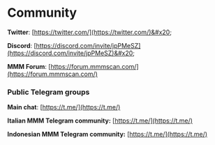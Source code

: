 # Community

**Twitter**: [https://twitter.com/](https://twitter.com/)&#x20;

**Discord**: [https://discord.com/invite/jpPMeSZ](https://discord.com/invite/jpPMeSZ)&#x20;

**MMM Forum**: [https://forum.mmmscan.com/](https://forum.mmmscan.com/)

### Public Telegram groups

**Main chat**: [https://t.me/](https://t.me/)

<!-- **MMM announcements group**: [https://t.me/FuseAnnouncements](https://t.me/FuseAnnouncements) -->

<!-- **MMM Cash group**: [https://t.me/fusecash](https://t.me/fusecash) -->

<!-- **TLChainSwap group**: [https://t.me/fuseswap](https://t.me/fuseswap) -->

<!-- **MMM NFTs**: [https://t.me/fuseNFTs](https://t.me/fuseNFTs)&#x20; -->

**Italian MMM Telegram community:** [https://t.me/](https://t.me/)

**Indonesian MMM Telegram community:** [https://t.me/](https://t.me/)

